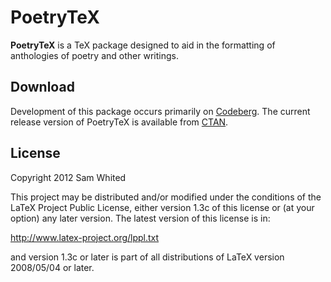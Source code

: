 # PoetryTeX

**PoetryTeX** is a TeX package designed to aid in the formatting of anthologies
of poetry and other writings.

## Download

Development of this package occurs primarily on [Codeberg].
The current release version of PoetryTeX is available from [CTAN].

## License

Copyright 2012 Sam Whited

This project may be distributed and/or modified under the conditions of the
LaTeX Project Public License, either version 1.3c of this license or (at your
option) any later version. The latest version of this license is in:

http://www.latex-project.org/lppl.txt

and version 1.3c or later is part of all distributions of LaTeX version
2008/05/04 or later.

[Codeberg]: https://codeberg.org/SamWhited/poetrytex
[CTAN]: http://ctan.org/pkg/poetrytex
